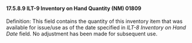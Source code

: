 #### 17.5.8.9 ILT-9 Inventory on Hand Quantity (NM) 01809

Definition: This field contains the quantity of this inventory item that was available for issue/use as of the date specified in _ILT-8 Inventory on Hand Date_ field. No adjustment has been made for subsequent use.
